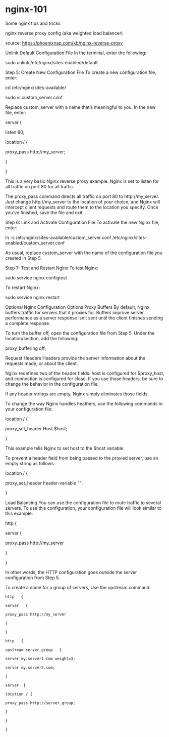 # nginx-101
Some nginx tips and tricks

nginx reverse proxy config (aka weighted load balancer)

source: https://phoenixnap.com/kb/nginx-reverse-proxy

 Unlink Default Configuration File
In the terminal, enter the following:

sudo unlink /etc/nginx/sites-enabled/default

Step 5: Create New Configuration File
To create a new configuration file, enter:

cd /etc/nginx/sites-available/

sudo vi custom_server.conf

Replace custom_server with a name that’s meaningful to you. In the new file, enter:

server {

listen 80;

location / {

proxy_pass http://my_server;

}

}

This is a very basic Nginx reverse proxy example. Nginx is set to listen for all traffic on port 80 for all traffic.

The proxy_pass command directs all traffic on port 80 to http://my_server. Just change http://my_server to the location of your choice, and Nginx will intercept client requests and route them to the location you specify. Once you’ve finished, save the file and exit.

Step 6: Link and Activate Configuration File
To activate the new Nginx file, enter:

ln -s /etc/nginx/sites-available/custom_server.conf 
/etc/nginx/sites-enabled/custom_server.conf

As usual, replace custom_server with the name of the configuration file you created in Step 5.

Step 7: Test and Restart Nginx
To test Nginx:

sudo service nginx configtest

To restart Nginx:

sudo service nginx restart

Optional Nginx Configuration Options
Proxy Buffers
By default, Nginx buffers traffic for servers that it proxies for. Buffers improve server performance as a server response isn’t sent until the client finishes sending a complete response.

To turn the buffer off, open the configuration file from Step 5. Under the location/section, add the following:

proxy_buffering off;

Request Headers
Headers provide the server information about the requests made, or about the client.

Nginx redefines two of the header fields: host is configured for $proxy_host, and connection is configured for close.  If you use those headers, be sure to change the behavior in the configuration file.

If any header strings are empty, Nginx simply eliminates those fields.

To change the way Nginx handles heathers, use the following commands in your configuration file:

location / {

proxy_set_header Host $host;

}

This example tells Nginx to set host to the $host variable.

To prevent a header field from being passed to the proxied server, use an empty string as follows:

location / {

proxy_set_header header-variable "";

}

Load Balancing
You can use the configuration file to route traffic to several servers. To use this configuration, your configuration file will look similar to this example:

http   {

server   {

proxy_pass http://my_server

}

}

In other words, the HTTP configuration goes outside the server configuration from Step 5.

To create a name for a group of servers, Use the upstream command:


```
http   {

server   {

proxy_pass http://my_server

}

}
```

```
http   {

upstream server_group   {

server my.server1.com weight=3;

server my.server2.com;

}

server  {

location / {

proxy_pass http://server_group;

}

}

}
```



